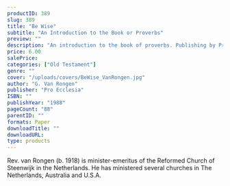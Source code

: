 ```yaml
---
productID: 389
slug: 389
title: "Be Wise"
subtitle: "An Introduction to the Book or Proverbs"
preview: ""
description: "An introduction to the book of proverbs. Publishing by Pro Ecclesia Publishers."
price: 6.00
salePrice: 
categories: ["Old Testament"]
genre: ""
cover: "/uploads/covers/BeWise_VanRongen.jpg"
author: "G. Van Rongen"
publisher: "Pro Ecclesia"
ISBN: ""
publishYear: "1988"
pageCount: "88"
parentID: ""
formats: Paper
downloadTitle: ""
downloadURL: 
type: products
---
```

Rev. van Rongen (b. 1918) is minister-emeritus of the Reformed Church of Steenwijk in the Netherlands. He has ministered several churches in The Netherlands, Australia and U.S.A.